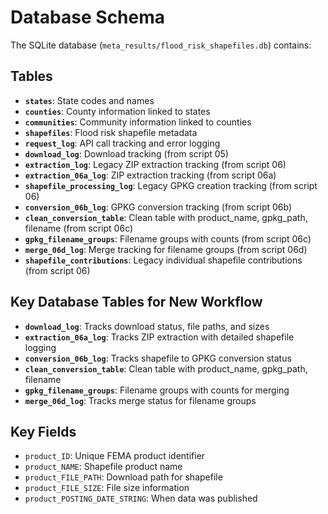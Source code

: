 # Database Schema

The SQLite database (`meta_results/flood_risk_shapefiles.db`) contains:

## Tables
- **`states`**: State codes and names
- **`counties`**: County information linked to states
- **`communities`**: Community information linked to counties
- **`shapefiles`**: Flood risk shapefile metadata
- **`request_log`**: API call tracking and error logging
- **`download_log`**: Download tracking (from script 05)
- **`extraction_log`**: Legacy ZIP extraction tracking (from script 06)
- **`extraction_06a_log`**: ZIP extraction tracking (from script 06a)
- **`shapefile_processing_log`**: Legacy GPKG creation tracking (from script 06)
- **`conversion_06b_log`**: GPKG conversion tracking (from script 06b)
- **`clean_conversion_table`**: Clean table with product_name, gpkg_path, filename (from script 06c)
- **`gpkg_filename_groups`**: Filename groups with counts (from script 06c)
- **`merge_06d_log`**: Merge tracking for filename groups (from script 06d)
- **`shapefile_contributions`**: Legacy individual shapefile contributions (from script 06)

## Key Database Tables for New Workflow
- **`download_log`**: Tracks download status, file paths, and sizes
- **`extraction_06a_log`**: Tracks ZIP extraction with detailed shapefile logging
- **`conversion_06b_log`**: Tracks shapefile to GPKG conversion status
- **`clean_conversion_table`**: Clean table with product_name, gpkg_path, filename
- **`gpkg_filename_groups`**: Filename groups with counts for merging
- **`merge_06d_log`**: Tracks merge status for filename groups

## Key Fields
- `product_ID`: Unique FEMA product identifier
- `product_NAME`: Shapefile product name
- `product_FILE_PATH`: Download path for shapefile
- `product_FILE_SIZE`: File size information
- `product_POSTING_DATE_STRING`: When data was published